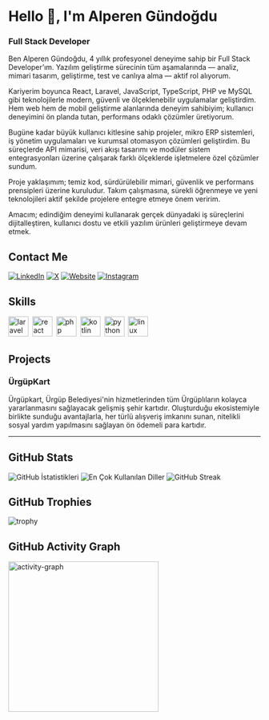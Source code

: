 # Hello 👋, I'm Alperen Gündoğdu
### Full Stack Developer

Ben Alperen Gündoğdu, 4 yıllık profesyonel deneyime sahip bir Full Stack Developer’ım. Yazılım geliştirme sürecinin tüm aşamalarında — analiz, mimari tasarım, geliştirme, test ve canlıya alma — aktif rol alıyorum.

Kariyerim boyunca React, Laravel, JavaScript, TypeScript, PHP ve MySQL gibi teknolojilerle modern, güvenli ve ölçeklenebilir uygulamalar geliştirdim. Hem web hem de mobil geliştirme alanlarında deneyim sahibiyim; kullanıcı deneyimini ön planda tutan, performans odaklı çözümler üretiyorum.

Bugüne kadar büyük kullanıcı kitlesine sahip projeler, mikro ERP sistemleri, iş yönetim uygulamaları ve kurumsal otomasyon çözümleri geliştirdim. Bu süreçlerde API mimarisi, veri akışı tasarımı ve modüler sistem entegrasyonları üzerine çalışarak farklı ölçeklerde işletmelere özel çözümler sundum.

Proje yaklaşımım; temiz kod, sürdürülebilir mimari, güvenlik ve performans prensipleri üzerine kuruludur. Takım çalışmasına, sürekli öğrenmeye ve yeni teknolojileri aktif şekilde projelere entegre etmeye önem veririm.

Amacım; edindiğim deneyimi kullanarak gerçek dünyadaki iş süreçlerini dijitalleştiren, kullanıcı dostu ve etkili yazılım ürünleri geliştirmeye devam etmek.

## Contact Me
<p><a href="https://www.linkedin.com/in/alperengundogdu/" target="_blank"><img src="https://img.shields.io/badge/LinkedIn-%230077B5.svg?&style=flat-square&logo=linkedin&logoColor=white" alt="LinkedIn"></a> <a href="https://x.com/alperengndgduu" target="_blank"><img src="https://img.shields.io/badge/X-%23000000.svg?&style=flat-square&logo=x&logoColor=white" alt="X"></a> <a href="alperengundogdu.com.tr" target="_blank"><img src="https://img.shields.io/badge/Website-%23FF7139.svg?&style=flat-square&logo=Firefox&logoColor=white" alt="Website"></a> <a href="https://www.instagram.com/alperengundogdu_/" target="_blank"><img src="https://img.shields.io/badge/Instagram-%23E4405F.svg?&style=flat-square&logo=instagram&logoColor=white" alt="Instagram"></a> </p>

## Skills

<p align="left">
<img src="https://cdn.jsdelivr.net/gh/devicons/devicon/icons/laravel/laravel-plain.svg" alt="laravel" width="40" height="40"/>&nbsp;
<img src="https://cdn.jsdelivr.net/gh/devicons/devicon/icons/react/react-original.svg" alt="react" width="40" height="40"/>&nbsp;
<img src="https://cdn.jsdelivr.net/gh/devicons/devicon/icons/php/php-original.svg" alt="php" width="40" height="40"/>&nbsp;
<img src="https://cdn.jsdelivr.net/gh/devicons/devicon/icons/kotlin/kotlin-original.svg" alt="kotlin" width="40" height="40"/>&nbsp;
<img src="https://cdn.jsdelivr.net/gh/devicons/devicon/icons/python/python-original.svg" alt="python" width="40" height="40"/>&nbsp;
<img src="https://cdn.jsdelivr.net/gh/devicons/devicon/icons/linux/linux-original.svg" alt="linux" width="40" height="40"/>&nbsp;
</p>

## Projects

### ÜrgüpKart

Ürgüpkart, Ürgüp Belediyesi'nin hizmetlerinden tüm Ürgüplıların kolayca yararlanmasını sağlayacak gelişmiş şehir kartıdır. Oluşturduğu ekosistemiyle birlikte sunduğu avantajlarla, her türlü alışveriş imkanını sunan, nitelikli sosyal yardım yapılmasını sağlayan ön ödemeli para kartıdır.

---

## GitHub Stats

<img src="https://github-readme-stats.vercel.app/api?username=alpereng77&show_icons=true&count_private=true&theme=null" alt="GitHub İstatistikleri" />

<img src="https://github-readme-stats.vercel.app/api/top-langs/?username=alpereng77&layout=compact&theme=null" alt="En Çok Kullanılan Diller" />

<img src="https://github-readme-streak-stats.herokuapp.com/?user=alpereng77&theme=null" alt="GitHub Streak" />

## GitHub Trophies

<img src="https://github-profile-trophy.vercel.app/?username=alpereng77" alt="trophy" />

## GitHub Activity Graph

<img src="https://github-readme-activity-graph.vercel.app/graph?username=alpereng77&radius=16&theme=react&area=true&order=5" height="300" alt="activity-graph" />

